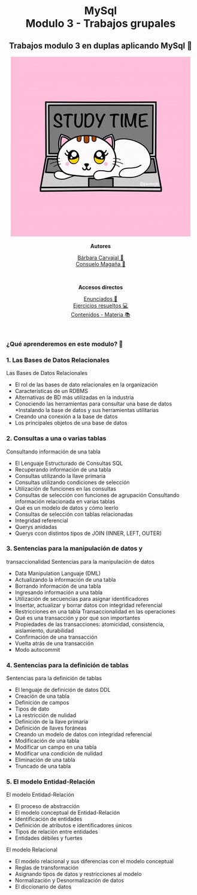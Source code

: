 
<br/>
<div align="center">

<h1 align="center"><b> MySql<br/>
 Modulo 3 - Trabajos grupales</b></h1>
<h2 align="center">Trabajos modulo 3 en duplas aplicando MySql 📝</h2>
<img src="https://github.com/BarbaraCarvajal/AE1-ABPRO/blob/master/giphy.gif">

<b>Autores</b>
<br/>

[Bárbara Carvajal 🌼](https://github.com/BarbaraCarvajal)
<br />
[Consuelo Magaña 🌻](https://github.com/MagaLop)
<br />

<br/>

<b>Accesos directos</b>
<br/>

[Enunciados 📢](https://github.com/BarbaraCarvajal/Modulo-3-MySql/tree/master/Enunciados)
<br />
[Ejercicios resueltos 💻](https://github.com/BarbaraCarvajal/Modulo-3-MySql/tree/master/Ejercicios%20resueltos)
<br />
[Contenidos - Materia 📚](https://github.com/BarbaraCarvajal/Modulo-3-MySql/tree/master/Contenidos%20-%20Materia)
<br />




<br/>

</div>

### ¿Qué aprenderemos en este modulo? 🧐

### 1. Las Bases de Datos Relacionales
Las Bases de Datos Relacionales
* El rol de las bases de dato relacionales en la
organización
* Características de un RDBMS
* Alternativas de BD más utilizadas en la industria
* Conociendo las herramientas para consultar una base
de datos
*Instalando la base de datos y sus herramientas
utilitarias
* Creando una conexión a la base de datos
* Los principales objetos de una base de datos
### 2. Consultas a una o varias tablas
Consultando información de una tabla
* El Lenguaje Estructurado de Consultas SQL
* Recuperando información de una tabla
* Consultas utilizando la llave primaria
* Consultas utilizando condiciones de selección
* Utilización de funciones en las consultas
* Consultas de selección con funciones de agrupación
Consultando información relacionada en varias tablas
* Qué es un modelo de datos y cómo leerlo
* Consultas de selección con tablas relacionadas
* Integridad referencial
* Querys anidadas
* Querys ccon distintos tipos de JOIN (INNER, LEFT, OUTER)
### 3. Sentencias para la manipulación de datos y
transaccionalidad
Sentencias para la manipulación de datos
* Data Manipulation Languaje (DML)
* Actualizando la información de una tabla
* Borrando información de una tabla
* Ingresando información a una tabla
* Utilización de secuencias para asignar identificadores
* Insertar, actualizar y borrar datos con integridad referencial
* Restricciones en una tabla
Transaccionalidad en las operaciones
* Qué es una transacción y por qué son importantes
* Propiedades de las transacciones: atomicidad,
consistencia, aislamiento, durabilidad
* Confirmación de una transacción
* Vuelta atrás de una transacción
* Modo autocommit
### 4. Sentencias para la definición de tablas
Sentencias para la definición de tablas
* El lenguaje de definición de datos DDL
* Creación de una tabla
* Definición de campos
* Tipos de dato
* La restricción de nulidad
* Definición de la llave primaria
* Definición de llaves foráneas
* Creando un modelo de datos con integridad referencial
* Modificación de una tabla
* Modificar un campo en una tabla
* Modificar una condición de nulidad
* Eliminación de una tabla
* Truncado de una tabla
### 5. El modelo Entidad-Relación
El modelo Entidad-Relación
* El proceso de abstracción
* El modelo conceptual de Entidad-Relación
* Identificación de entidades
* Definición de atributos e identificadores únicos
* Tipos de relación entre entidades
* Entidades débiles y fuertes

El modelo Relacional
* El modelo relacional y sus diferencias con el modelo
conceptual
* Reglas de transformación
* Asignando tipos de datos y restricciones al modelo
* Normalización y Desnormalización de datos
* El diccionario de datos

